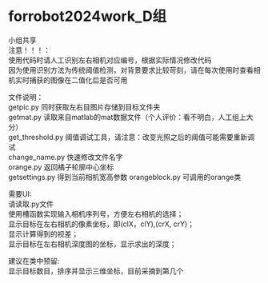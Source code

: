 # forrobot2024work_D组
小组共享  
注意！！！：  
使用代码时请人工识别左右相机对应编号，根据实际情况修改代码  
因为使用识别方法为传统阈值检测，对背景要求比较苛刻，请在每次使用时查看相机实时捕获的图像在二值化后是否可用  
  
文件说明：  
getpic.py 同时获取左右目图片存储到目标文件夹  
getmat.py 读取来自matlab的mat数据文件（个人评价：看不明白，人工组上大分）  
get_threshold.py 阈值调试工具，请注意：改变光照之后的阈值可能需要重新调试  
change_name.py 快速修改文件名字  
orange.py 返回橘子轮廓中心坐标  
getsettings.py 得到当前相机宽高参数
orangeblock.py 可调用的orange类  
  
需要UI:  
请读取.py文件  
使用槽函数实现输入相机序列号，方便左右相机的选择；  
显示目标在左右相机的像素坐标，即(clX，clY),(crX, crY)；  
显示计算得到的视差；  
显示目标在左右相机深度图的坐标，显示求出的深度；  
  
建议在类中预留:  
显示目标数目，排序并显示三维坐标，目前采摘到第几个  
